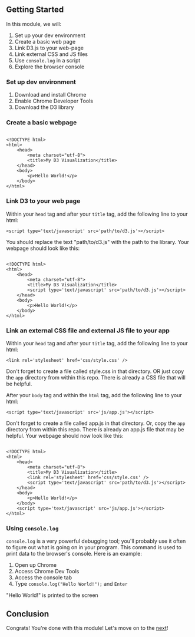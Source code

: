 
## Getting Started

In this module, we will:

1. Set up your dev environment
2. Create a basic web page
3. Link D3.js to your web-page
4. Link external CSS and JS files
5. Use `console.log` in a script
6. Explore the browser console

### Set up dev environment

1. Download and install Chrome
2. Enable Chrome Developer Tools
3. Download the D3 library

### Create a basic webpage

```{html}

<!DOCTYPE html>
<html>
    <head>
        <meta charset="utf-8">
        <title>My D3 Visualization</title>
    </head>
    <body>
        <p>Hello World!</p>
    </body>
</html>

```
### Link D3 to your web page

Within your `head` tag and after your `title` tag, add the following line to your html:

`<script type='text/javascript' src='path/to/d3.js'></script>`

You should replace the text "path/to/d3.js" with the path to the library. Your webpage should look like this:

```{html}

<!DOCTYPE html>
<html>
    <head>
        <meta charset="utf-8">
        <title>My D3 Visualization</title>
        <script type='text/javascript' src='path/to/d3.js'></script>
    </head>
    <body>
        <p>Hello World!</p>
    </body>
</html>

```

### Link an external CSS file and external JS file to your app

Within your `head` tag and after your `title` tag, add the following line to your html:

`<link rel='stylesheet' href='css/style.css' />`

Don't forget to create a file called style.css in that directory. OR just copy the `app` directory from within this repo. There is already a CSS file that will be helpful.

After your `body` tag and within the `html` tag, add the following line to your html:

`<script type='text/javascript' src='js/app.js'></script>`

Don't forget to create a file called app.js in that directory. Or, copy the `app` directory from within this repo. There is already an app.js file that may be helpful. Your webpage should now look like this:

```{html}

<!DOCTYPE html>
<html>
    <head>
        <meta charset="utf-8">
        <title>My D3 Visualization</title>
        <link rel='stylesheet' href='css/style.css' />
        <script type='text/javascript' src='path/to/d3.js'></script>
    </head>
    <body>
        <p>Hello World!</p>
    </body>
    <script type='text/javascript' src='js/app.js'></script>
</html>

```

### Using `console.log`

`console.log` is a very powerful debugging tool; you'll probably use it often to figure out what is going on in your program. This command is used to print data to the browser's console. Here is an example:

1. Open up Chrome
2. Access Chrome Dev Tools
3. Access the console tab
4. Type `console.log("Hello World!");` and `Enter`

"Hello World!" is printed to the screen

## Conclusion

Congrats! You're done with this module! Let's move on to the [next](../01_variables_datatypes/variables_datatypes.md)!

